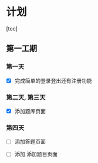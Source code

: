 # 计划

[toc]

## 第一工期

### 第一天

-   [x] 完成简单的登录登出还有注册功能 

### 第二天, 第三天

-   [x] 添加题库页面

### 第四天

-   [ ] 添加答题页面
-   [ ] 添加 添加题目页面

